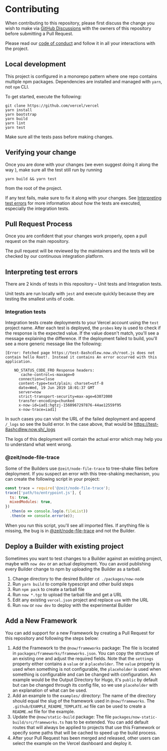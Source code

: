 # Contributing

When contributing to this repository, please first discuss the change you wish to make via [GitHub Discussions](https://github.com/vercel/vercel/discussions/new) with the owners of this repository before submitting a Pull Request.

Please read our [code of conduct](CODE_OF_CONDUCT.md) and follow it in all your interactions with the project.

## Local development

This project is configured in a monorepo pattern where one repo contains multiple npm packages. Dependencies are installed and managed with `yarn`, not `npm` CLI.

To get started, execute the following:

```
git clone https://github.com/vercel/vercel
yarn install
yarn bootstrap
yarn build
yarn lint
yarn test
```

Make sure all the tests pass before making changes.

## Verifying your change

Once you are done with your changes (we even suggest doing it along the way ), make sure all the test still run by running

```
yarn build && yarn test
```

from the root of the project.

If any test fails, make sure to fix it along with your changes. See [Interpreting test errors](#Interpreting-test-errors) for more information about how the tests are executed, especially the integration tests.

## Pull Request Process

Once you are confident that your changes work properly, open a pull request on the main repository.

The pull request will be reviewed by the maintainers and the tests will be checked by our continuous integration platform.

## Interpreting test errors

There are 2 kinds of tests in this repository – Unit tests and Integration tests.

Unit tests are run locally with `jest` and execute quickly because they are testing the smallest units of code.

### Integration tests

Integration tests create deployments to your Vercel account using the `test` project name. After each test is deployed, the `probes` key is used to check if the response is the expected value. If the value doesn't match, you'll see a message explaining the difference. If the deployment failed to build, you'll see a more generic message like the following:

```
[Error: Fetched page https://test-8ashcdlew.now.sh/root.js does not contain hello Root!. Instead it contains An error occurred with this application.

    NO_STATUS_CODE_FRO Response headers:
       cache-control=s-maxage=0
      connection=close
      content-type=text/plain; charset=utf-8
      date=Wed, 19 Jun 2019 18:01:37 GMT
      server=now
      strict-transport-security=max-age=63072000
      transfer-encoding=chunked
      x-now-id=iad1:hgtzj-1560967297876-44ae12559f95
      x-now-trace=iad1]
```

In such cases you can visit the URL of the failed deployment and append `/_logs` so see the build error. In the case above, that would be https://test-8ashcdlew.now.sh/_logs

The logs of this deployment will contain the actual error which may help you to understand what went wrong.

### @zeit/node-file-trace

Some of the Builders use `@zeit/node-file-trace` to tree-shake files before deployment. If you suspect an error with this tree-shaking mechanism, you can create the following script in your project:

```js
const trace = require('@zeit/node-file-trace');
trace(['path/to/entrypoint.js'], {
  ts: true,
  mixedModules: true,
})
  .then(o => console.log(o.fileList))
  .then(e => console.error(e));
```

When you run this script, you'll see all imported files. If anything file is missing, the bug is in [@zeit/node-file-trace](https://github.com/zeit/node-file-trace) and not the Builder.

## Deploy a Builder with existing project

Sometimes you want to test changes to a Builder against an existing project, maybe with `now dev` or an actual deployment. You can avoid publishing every Builder change to npm by uploading the Builder as a tarball.

1. Change directory to the desired Builder `cd ./packages/now-node`
2. Run `yarn build` to compile typescript and other build steps
3. Run `npm pack` to create a tarball file
4. Run `now *.tgz` to upload the tarball file and get a URL
5. Edit any existing `vercel.json` project and replace `use` with the URL
6. Run `now` or `now dev` to deploy with the experimental Builder

## Add a New Framework

You can add support for a new Framework by creating a Pull Request for this repository and following the steps below:

1. Add the Framework to the `@now/frameworks` package: The file is located in `packages/frameworks/frameworks.json`. You can copy the structure of an existing one and adjust the required fields. Note that the `settings` property either contains a `value` or a `placeholder`. The `value` property is used when something is not configurable, the `placeholder` is used when something is configurable and can be changed with configuration. An example would be the Output Directory for Hugo, it's `public` by default but can be changed through its config file, so we use `placeholder` with an explanation of what can be used.
2. Add an example to the `examples/` directory: The name of the directory should equal the slug of the framework used in `@now/frameworks`. The `.github/EXAMPLE_README_TEMPLATE.md` file can be used to create a `README.md` file for the example.
3. Update the `@now/static-build` package: The file `packages/now-static-build/src/frameworks.ts` has to be extended. You can add default routes that will always be applied to projects that use this Framework or specify some paths that will be cached to speed up the build process.
4. After your Pull Request has been merged and released, other users can select the example on the Vercel dashboard and deploy it.
